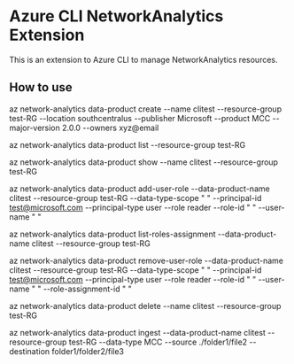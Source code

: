 # Azure CLI NetworkAnalytics Extension #
This is an extension to Azure CLI to manage NetworkAnalytics resources.

## How to use ##
az network-analytics data-product create --name clitest --resource-group test-RG --location southcentralus --publisher Microsoft --product MCC --major-version  2.0.0 --owners xyz@email

az network-analytics data-product list --resource-group test-RG

az network-analytics data-product show --name clitest --resource-group test-RG

az network-analytics data-product add-user-role --data-product-name clitest --resource-group test-RG --data-type-scope " " --principal-id test@microsoft.com --principal-type user --role reader --role-id " " --user-name " "

az network-analytics data-product list-roles-assignment --data-product-name clitest --resource-group test-RG

az network-analytics data-product remove-user-role --data-product-name clitest --resource-group test-RG --data-type-scope " " --principal-id test@microsoft.com --principal-type user --role reader --role-id " " --user-name " " --role-assignment-id " "

az network-analytics data-product delete --name clitest --resource-group test-RG

az network-analytics data-product ingest --data-product-name clitest --resource-group test-RG --data-type MCC --source ./folder1/file2 --destination folder1/folder2/file3